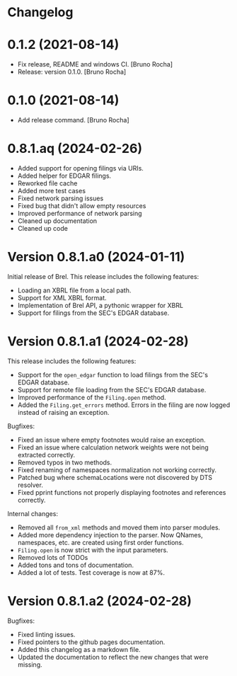 Changelog
=========


# 0.1.2 (2021-08-14)
- Fix release, README and windows CI. [Bruno Rocha]
- Release: version 0.1.0. [Bruno Rocha]


# 0.1.0 (2021-08-14)
- Add release command. [Bruno Rocha]

# 0.8.1.aq (2024-02-26)
- Added support for opening filings via URIs.
- Added helper for EDGAR filings.
- Reworked file cache
- Added more test cases
- Fixed network parsing issues
- Fixed bug that didn't allow empty resources
- Improved performance of network parsing
- Cleaned up documentation
- Cleaned up code

# Version 0.8.1.a0 (2024-01-11)

Initial release of Brel. This release includes the following features:

- Loading an XBRL file from a local path.
- Support for XML XBRL format.
- Implementation of Brel API, a pythonic wrapper for XBRL
- Support for filings from the SEC's EDGAR database.

# Version 0.8.1.a1 (2024-02-28)

This release includes the following features:

- Support for the `open_edgar` function to load filings from the SEC's EDGAR database.
- Support for remote file loading from the SEC's EDGAR database.
- Improved performance of the `Filing.open` method.
- Added the `Filing.get_errors` method. Errors in the filing are now logged instead of raising an exception.

Bugfixes:

- Fixed an issue where empty footnotes would raise an exception.
- Fixed an issue where calculation network weights were not being extracted correctly.
- Removed typos in two methods.
- Fixed renaming of namespaces normalization not working correctly.
- Patched bug where schemaLocations were not discovered by DTS resolver.
- Fixed pprint functions not properly displaying footnotes and references correctly.

Internal changes:

- Removed all `from_xml` methods and moved them into parser modules.
- Added more dependency injection to the parser. Now QNames, namespaces, etc. are created using first order functions.
- `Filing.open` is now strict with the input parameters.
- Removed lots of TODOs
- Added tons and tons of documentation.
- Added a lot of tests. Test coverage is now at 87%.

# Version 0.8.1.a2 (2024-02-28)

Bugfixes:

- Fixed linting issues.
- Fixed pointers to the github pages documentation.
- Added this changelog as a markdown file.
- Updated the documentation to reflect the new changes that were missing.
